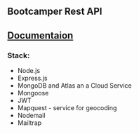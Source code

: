 ## Bootcamper Rest API

## [Documentaion](https://documenter.getpostman.com/view/10920098/SzYYzdUC?version=latest)

### Stack:

- Node.js
- Express.js
- MongoDB and Atlas an a Cloud Service
- Mongoose
- JWT
- Mapquest - service for geocoding
- Nodemail
- Mailtrap

